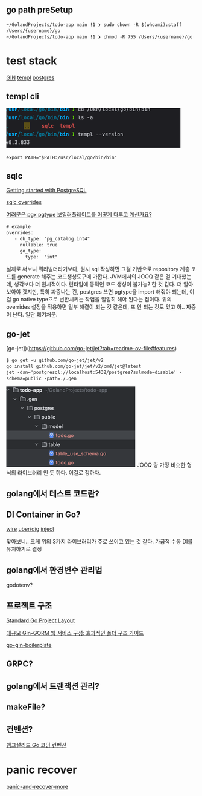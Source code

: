 
## go path preSetup 

```azure
~/GolandProjects/todo-app main !1 ❯ sudo chown -R $(whoami):staff /Users/{username}/go      
~/GolandProjects/todo-app main !1 ❯ chmod -R 755 /Users/{username}/go
```


# test stack

[GIN]()
[templ]()
[postgres]()
[]()


## templ cli

![img.png](img.png)

```azure
export PATH="$PATH:/usr/local/go/bin/bin"
```

## sqlc

[Getting started with PostgreSQL](https://docs.sqlc.dev/en/latest/tutorials/getting-started-postgresql.html)

[sqlc overrides](https://docs.sqlc.dev/en/stable/howto/overrides.html)

[여러분은 pgx pgtype 보일러플레이트를 어떻게 다루고 계신가요?](https://www.reddit.com/r/golang/comments/1h5q7ng/how_are_you_guys_dealing_with_pgx_pgtype/)

```azure
# example
overrides:
   - db_type: "pg_catalog.int4"
     nullable: true
     go_type:
       type:  "int"
```

실제로 써보니 쿼리빌더라기보다, 원시 sql 작성하면 그걸 기반으로 repository 계층 코드를 generate 해주는 코드생성도구에 가깝다.
JVM에서의 JOOQ 같은 걸 기대했는데, 생각보다 더 원시적이다. 런타임에 동적인 코드 생성이 불가능? 한 것 같다. 더 알아보아야 겠지만,
특히 짜증나는 건, postgres 쓰면 pgtype을 import 해줘야 되는데, 이걸 go native type으로 변환시키는 작업을 일일히 해야 된다는 점이다.
위의 overrides 설정을 적용하면 일부 해결이 되는 것 같은데, 또 안 되는 것도 있고 하.. 짜증이 난다. 일단 폐기처분.


## go-jet

[go-jet])(https://github.com/go-jet/jet?tab=readme-ov-file#features)

```azure
$ go get -u github.com/go-jet/jet/v2
go install github.com/go-jet/jet/v2/cmd/jet@latest
jet -dsn='postgresql://localhost:5432/postgres?sslmode=disable' -schema=public -path=./.gen
```

![img_1.png](img_1.png)
JOOQ 랑 가장 비슷한 형식의 라이브러리 인 듯 하다. 이걸로 정하자.

## golang에서 테스트 코드란?




## DI Container in Go?

[wire](https://github.com/google/wire)
[uber/dig](https://github.com/uber-go/dig)
[inject](https://github.com/facebookarchive/inject)

찾아보니.. 크게 위의 3가지 라이브러리가 주로 쓰이고 있는 것 같다. 가급적 수동 DI를 유지하기로 결정  

## golang에서 환경변수 관리법

godotenv?


## 프로젝트 구조

[Standard Go Project Layout](https://github.com/golang-standards/project-layout/blob/master/README_ko.md)

[대규모 Gin-GORM 웹 서비스 구성: 효과적인 폴더 구조 가이드](https://fenixara.com/organizing-a-large-scale-gin-gorm-web-service-a-guide-to-effective-folder-structure/)

[go-gin-boilerplate](https://github.com/vsouza/go-gin-boilerplate)

## GRPC?


## golang에서 트랜잭션 관리?


## makeFile?


## 컨벤션?

[뱅크샐러드 Go 코딩 컨벤션](https://blog.banksalad.com/tech/go-best-practice-in-banksalad/)


# panic recover 

[panic-and-recover-more](https://go101.org/article/panic-and-recover-more.html)






